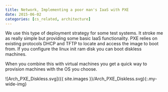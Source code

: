```yaml
---
title: Network, Implementing a poor man's IaaS with PXE
date: 2015-06-02
categories: [cs_related, architecture]
---
```


We use this type of deployment strategy for some test systems. It stroke me as really simple but providing some basic IaaS functionality.
PXE relies on existing protocols DHCP and TFTP to locate and access the image to boot from. If you configure the linux init ram disk you
can boot diskless machines.

When you combine this with virtual machines you get a quick way to provision machines with the OS you choose.

![Arch_PXE_Diskless.svg]({{ site.images }}/Arch_PXE_Diskless.svg){:.my-wide-img}
